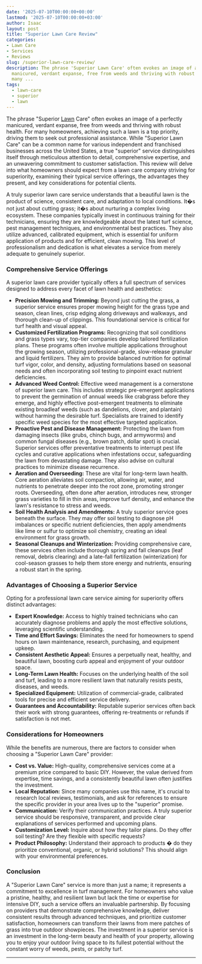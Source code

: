```yaml
---
date: '2025-07-10T00:00:00+00:00'
lastmod: '2025-07-10T00:00:00+03:00'
author: Isaac
layout: post
title: "Superior Lawn Care Review"
categories:
- Lawn Care
- Services
- Reviews
slug: /superior-lawn-care-review/
description: The phrase 'Superior Lawn Care' often evokes an image of a perfectly
  manicured, verdant expanse, free from weeds and thriving with robust health. For
  many ...
tags: 
  - lawn-care
  - superior
  - lawn
---
```

The phrase "Superior [Lawn](/posts/10-essential-lawn-and-garden-tools-for-fall/) Care" often evokes an image of a perfectly manicured, verdant expanse, free from weeds and thriving with robust health. For many homeowners, achieving such a lawn is a top priority, driving them to seek out professional assistance. While "Superior Lawn Care" can be a common name for various independent and franchised businesses across the United States, a true "superior" service distinguishes itself through meticulous attention to detail, comprehensive expertise, and an unwavering commitment to customer satisfaction. This review will delve into what homeowners should expect from a lawn care company striving for superiority, examining their typical service offerings, the advantages they present, and key considerations for potential clients.

A truly superior lawn care service understands that a beautiful lawn is the product of science, consistent care, and adaptation to local conditions. It�s not just about cutting grass; it�s about nurturing a complex living ecosystem. These companies typically invest in continuous training for their technicians, ensuring they are knowledgeable about the latest turf science, pest management techniques, and environmental best practices. They also utilize advanced, calibrated equipment, which is essential for uniform application of products and for efficient, clean mowing. This level of professionalism and dedication is what elevates a service from merely adequate to genuinely superior.

### Comprehensive Service Offerings

A superior lawn care provider typically offers a full spectrum of services designed to address every facet of lawn health and aesthetics:

* **Precision Mowing and Trimming:** Beyond just cutting the grass, a superior service ensures proper mowing height for the grass type and season, clean lines, crisp edging along driveways and walkways, and thorough clean-up of clippings. This foundational service is critical for turf health and visual appeal.
* **Customized Fertilization Programs:** Recognizing that soil conditions and grass types vary, top-tier companies develop tailored fertilization plans. These programs often involve multiple applications throughout the growing season, utilizing professional-grade, slow-release granular and liquid fertilizers. They aim to provide balanced nutrition for optimal turf vigor, color, and density, adjusting formulations based on seasonal needs and often incorporating soil testing to pinpoint exact nutrient deficiencies.
* **Advanced Weed Control:** Effective weed management is a cornerstone of superior lawn care. This includes strategic pre-emergent applications to prevent the germination of annual weeds like crabgrass before they emerge, and highly effective post-emergent treatments to eliminate existing broadleaf weeds (such as dandelions, clover, and plantain) without harming the desirable turf. Specialists are trained to identify specific weed species for the most effective targeted application.
* **Proactive Pest and Disease Management:** Protecting the lawn from damaging insects (like grubs, chinch bugs, and armyworms) and common fungal diseases (e.g., brown patch, dollar spot) is crucial. Superior services offer preventative treatments to interrupt pest life cycles and curative applications when infestations occur, safeguarding the lawn from devastating damage. They also advise on cultural practices to minimize disease recurrence.
* **Aeration and Overseeding:** These are vital for long-term lawn health. Core aeration alleviates soil compaction, allowing air, water, and nutrients to penetrate deeper into the root zone, promoting stronger roots. Overseeding, often done after aeration, introduces new, stronger grass varieties to fill in thin areas, improve turf density, and enhance the lawn's resistance to stress and weeds.
* **Soil Health Analysis and Amendments:** A truly superior service goes beneath the surface. They may offer soil testing to diagnose pH imbalances or specific nutrient deficiencies, then apply amendments like lime or sulfur to optimize soil chemistry, creating an ideal environment for grass growth.
* **Seasonal Cleanups and Winterization:** Providing comprehensive care, these services often include thorough spring and fall cleanups (leaf removal, debris clearing) and a late-fall fertilization (winterization) for cool-season grasses to help them store energy and nutrients, ensuring a robust start in the spring.

### Advantages of Choosing a Superior Service

Opting for a professional lawn care service aiming for superiority offers distinct advantages:

* **Expert Knowledge:** Access to highly trained technicians who can accurately diagnose problems and apply the most effective solutions, leveraging scientific understanding.
* **Time and Effort Savings:** Eliminates the need for homeowners to spend hours on lawn maintenance, research, purchasing, and equipment upkeep.
* **Consistent Aesthetic Appeal:** Ensures a perpetually neat, healthy, and beautiful lawn, boosting curb appeal and enjoyment of your outdoor space.
* **Long-Term Lawn Health:** Focuses on the underlying health of the soil and turf, leading to a more resilient lawn that naturally resists pests, diseases, and weeds.
* **Specialized Equipment:** Utilization of commercial-grade, calibrated tools for precise and efficient service delivery.
* **Guarantees and Accountability:** Reputable superior services often back their work with strong guarantees, offering re-treatments or refunds if satisfaction is not met.

### Considerations for Homeowners

While the benefits are numerous, there are factors to consider when choosing a "Superior Lawn Care" provider:

* **Cost vs. Value:** High-quality, comprehensive services come at a premium price compared to basic DIY. However, the value derived from expertise, time savings, and a consistently beautiful lawn often justifies the investment.
* **Local Reputation:** Since many companies use this name, it's crucial to research local reviews, testimonials, and ask for references to ensure the specific provider in your area lives up to the "superior" promise.
* **Communication:** Verify their communication practices. A truly superior service should be responsive, transparent, and provide clear explanations of services performed and upcoming plans.
* **Customization Level:** Inquire about how they tailor plans. Do they offer soil testing? Are they flexible with specific requests?
* **Product Philosophy:** Understand their approach to products � do they prioritize conventional, organic, or hybrid solutions? This should align with your environmental preferences.

### Conclusion

A "Superior Lawn Care" service is more than just a name; it represents a commitment to excellence in turf management. For homeowners who value a pristine, healthy, and resilient lawn but lack the time or expertise for intensive DIY, such a service offers an invaluable partnership. By focusing on providers that demonstrate comprehensive knowledge, deliver consistent results through advanced techniques, and prioritize customer satisfaction, homeowners can transform their lawns from mere patches of grass into true outdoor showpieces. The investment in a superior service is an investment in the long-term beauty and health of your property, allowing you to enjoy your outdoor living space to its fullest potential without the constant worry of weeds, pests, or patchy turf.

---
